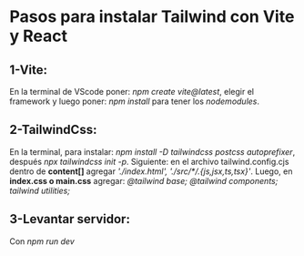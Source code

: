 # Pasos para instalar Tailwind con Vite y React

## 1-Vite:

En la terminal de VScode poner: _npm create vite@latest_, elegir el framework y luego poner: _npm install_ para tener los _nodemodules_.

## 2-TailwindCss:

En la terminal, para instalar: _npm install -D tailwindcss postcss autoprefixer_, después _npx tailwindcss init -p_. Siguiente: en el archivo tailwind.config.cjs dentro de **content[]** agregar _'./index.html', './src/\**/*.{js,jsx,ts,tsx}'_.
Luego, en **index.css o main.css** agregar: _@tailwind base;
@tailwind components; tailwind utilities;_

## 3-Levantar servidor:

Con _npm run dev_
